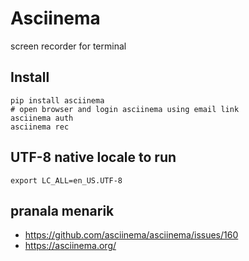 # Asciinema
screen recorder for terminal 

## Install 
```
pip install asciinema
# open browser and login asciinema using email link
asciinema auth
asciinema rec
```
## UTF-8 native locale to run
`export LC_ALL=en_US.UTF-8` 

## pranala menarik
- https://github.com/asciinema/asciinema/issues/160
- https://asciinema.org/
